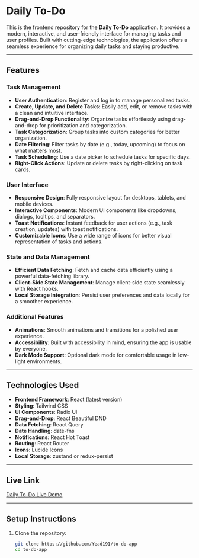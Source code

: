 # Daily To-Do

This is the frontend repository for the **Daily To-Do** application. It provides a modern, interactive, and user-friendly interface for managing tasks and user profiles. Built with cutting-edge technologies, the application offers a seamless experience for organizing daily tasks and staying productive.

---

## Features

### Task Management
- **User Authentication**: Register and log in to manage personalized tasks.
- **Create, Update, and Delete Tasks**: Easily add, edit, or remove tasks with a clean and intuitive interface.
- **Drag-and-Drop Functionality**: Organize tasks effortlessly using drag-and-drop for prioritization and categorization.
- **Task Categorization**: Group tasks into custom categories for better organization.
- **Date Filtering**: Filter tasks by date (e.g., today, upcoming) to focus on what matters most.
- **Task Scheduling**: Use a date picker to schedule tasks for specific days.
- **Right-Click Actions**: Update or delete tasks by right-clicking on task cards.

### User Interface
- **Responsive Design**: Fully responsive layout for desktops, tablets, and mobile devices.
- **Interactive Components**: Modern UI components like dropdowns, dialogs, tooltips, and separators.
- **Toast Notifications**: Instant feedback for user actions (e.g., task creation, updates) with toast notifications.
- **Customizable Icons**: Use a wide range of icons for better visual representation of tasks and actions.

### State and Data Management
- **Efficient Data Fetching**: Fetch and cache data efficiently using a powerful data-fetching library.
- **Client-Side State Management**: Manage client-side state seamlessly with React hooks.
- **Local Storage Integration**: Persist user preferences and data locally for a smoother experience.

### Additional Features
- **Animations**: Smooth animations and transitions for a polished user experience.
- **Accessibility**: Built with accessibility in mind, ensuring the app is usable by everyone.
- **Dark Mode Support**: Optional dark mode for comfortable usage in low-light environments.

---

## Technologies Used

- **Frontend Framework**: React (latest version)
- **Styling**: Tailwind CSS
- **UI Components**: Radix UI
- **Drag-and-Drop**: React Beautiful DND
- **Data Fetching**: React Query
- **Date Handling**: date-fns
- **Notifications**: React Hot Toast
- **Routing**: React Router
- **Icons**: Lucide Icons
- **Local Storage**: zustand or redux-persist

---

## Live Link
[Daily To-Do Live Demo](https://daily-to-do-by-yead.netlify.app/)

---

## Setup Instructions

1. Clone the repository:
   ```bash
   git clone https://github.com/Yead191/to-do-app
   cd to-do-app